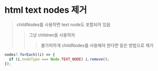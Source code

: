 # html text nodes 제거

> childNodes를 사용하면 text node도 포함되어 있음
>
> > 그냥 children을 사용하자
> >
> > > 불가피하게 childNodes를 사용해야 한다면 밑은 방법으로 제거

```js
nodes?.forEach((i) => {
  if (i.nodeType === Node.TEXT_NODE) i.remove();
});
```
